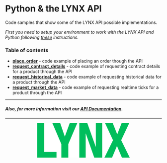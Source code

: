 # Python & the LYNX API 

Code samples that show some of the LYNX API possible implementations. 

*First you need to setup your environment to work with the LYNX API and Python following [these](Python/SETUP.md) instructions.*

### Table of contents
- [**place_order**](https://github.com/lynxbroker/API-examples/tree/master/Python/place_order) - code example of placing an order though the API
- [**request_contract_details**](https://github.com/lynxbroker/API-examples/tree/master/Python/request_contract_details) - code example of requesting contract details for a product through the API
- [**request_historical_data**](https://github.com/lynxbroker/API-examples/tree/master/Python/request_historical_data) - code example of requesting historical data for a product through the API
- [**request_market_data**](https://github.com/lynxbroker/API-examples/tree/master/Python/request_market_data) - code example of requesting realtime ticks for a product through the API

---
##### Also, for more information visit our [API Documentation](https://api.lynx.academy/).
---

<p align="center">
  <img src="request_market_data/images/logo_cover.svg">
</p>
